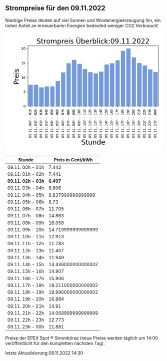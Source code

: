
## Strompreise für den 09.11.2022

Niedrige Preise deuten auf viel Sonnen und Windenergieerzeugung hin, ein hoher Anteil an erneuerbaren Energien bedeuted weniger CO2 Verbrauch!

![Strompreis übersicht](imgs/strompreis_uebersicht.png)

| Stunde | Preis in Cent/kWh |
|---|---|
| 09.11. 00h -  01h | 7.442 | 
| 09.11. 01h -  02h | 7.441 | 
| **09.11. 02h -  03h** | **6.497** | 
| 09.11. 03h -  04h | 6.806 | 
| 09.11. 04h -  05h | 6.837999999999999 | 
| 09.11. 05h -  06h | 8.73 | 
| 09.11. 06h -  07h | 11.705 | 
| 09.11. 07h -  08h | 14.863 | 
| 09.11. 08h -  09h | 16.058 | 
| 09.11. 09h -  10h | 14.719999999999999 | 
| 09.11. 10h -  11h | 12.913 | 
| 09.11. 11h -  12h | 11.783 | 
| 09.11. 12h -  13h | 11.407 | 
| 09.11. 13h -  14h | 11.949 | 
| 09.11. 14h -  15h | 14.436000000000002 | 
| 09.11. 15h -  16h | 14.907 | 
| 09.11. 16h -  17h | 15.906 | 
| 09.11. 17h -  18h | 19.211000000000002 | 
| 09.11. 18h -  19h | 19.996000000000002 | 
| 09.11. 19h -  20h | 16.884 | 
| 09.11. 20h -  21h | 14.91 | 
| 09.11. 21h -  22h | 14.068999999999999 | 
| 09.11. 22h -  23h | 12.773 | 
| 09.11. 23h -  00h | 11.881 | 

Preise der EPEX Spot ® Strombörse (neue Preise werden täglich um 14:00 veröffentlicht für den kompletten nächsten Tag).

letzte Aktualisierung:08.11.2022 14:30